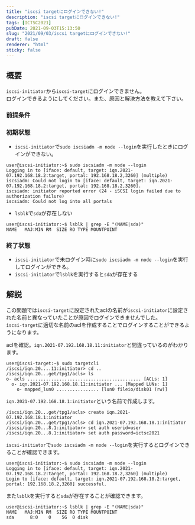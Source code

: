 ```yaml
---
title: "iscsi targetにログインできない!"
description: "iscsi targetにログインできない!"
tags: [ICTSC2021]
pubDate: 2021-09-03T15:13:50
slug: "2021/09/03/iscsi targetにログインできない!"
draft: false
renderer: "html"
sticky: false
---
```



<h2>概要</h2>



<p><code>iscsi-initiator</code>から<code>iscsi-target</code>にログインできません。  <br>
ログインできるようにしてください。また、原因と解決方法を教えて下さい。</p>



<h3>前提条件</h3>



<h3>初期状態</h3>



<ul><li><code>iscsi-initiator</code>で<code>sudo iscsiadm -m node --login</code>を実行したときにログインができない。</li></ul>


<div class="wp-block-syntaxhighlighter-code "><pre><code>user@iscsi-initiator:~$ sudo iscsiadm -m node --login
Logging in to &#91;iface: default, target: iqn.2021-07.192.168.18.2:target, portal: 192.168.18.2,3260] (multiple)
iscsiadm: Could not login to &#91;iface: default, target: iqn.2021-07.192.168.18.2:target, portal: 192.168.18.2,3260].
iscsiadm: initiator reported error (24 - iSCSI login failed due to authorization failure)
iscsiadm: Could not log into all portals</code></pre></div>


<ul><li><code>lsblk</code>で<code>sda</code>が存在しない</li></ul>


<div class="wp-block-syntaxhighlighter-code "><pre><code>user@iscsi-initiator:~$ lsblk | grep -E &quot;(NAME|sda)&quot;
NAME   MAJ:MIN RM  SIZE RO TYPE MOUNTPOINT</code></pre></div>


<h3>終了状態</h3>



<ul><li><code>iscsi-initiator</code>で未ログイン時に<code>sudo iscsiadm -m node --login</code>を実行してログインができる。</li><li><code>iscsi-initiator</code>で<code>lsblk</code>を実行すると<code>sda</code>が存在する</li></ul>



<h2>解説</h2>



<p>この問題では<code>iscsi-target</code>に設定されたaclの名前が<code>iscsi-initiator</code>に設定された名前と異なっていたことが原因でログインできませんでした。<br>
<code>iscsi-target</code>に適切な名前のaclを作成することでログインすることができるようになります。</p>



<p>aclを確認。<code>iqn.2021-07.192.168.18.11:initiator</code>と間違っているのがわかります。</p>


<div class="wp-block-syntaxhighlighter-code "><pre><code>user@iscsi-target:~$ sudo targetcli
/iscsi/iqn.20....11:initiator&gt; cd ..
/iscsi/iqn.20...get/tpg1/acls&gt; ls
o- acls ........................................... &#91;ACLs: 1]
  o- iqn.2021-07.192.168.18.11:initiator ... &#91;Mapped LUNs: 1]
    o- mapped_lun0 ................ &#91;lun0 fileio/disk01 (rw)]</code></pre></div>


<p><code>iqn.2021-07.192.168.18.1:initiator</code>という名前で作成します。</p>


<div class="wp-block-syntaxhighlighter-code "><pre><code>/iscsi/iqn.20...get/tpg1/acls&gt; create iqn.2021-07.192.168.18.1:initiator
/iscsi/iqn.20...get/tpg1/acls&gt; cd iqn.2021-07.192.168.18.1:initiator
/iscsi/iqn.20...8.1:initiator&gt; set auth userid=user
/iscsi/iqn.20...8.1:initiator&gt; set auth password=ictsc2021</code></pre></div>


<p><code>iscsi-initiator</code>で<code>sudo iscsiadm -m node --login</code>を実行するとログインできることが確認できます。</p>


<div class="wp-block-syntaxhighlighter-code "><pre><code>user@iscsi-initiator:~$ sudo iscsiadm -m node --login
Logging in to &#91;iface: default, target: iqn.2021-07.192.168.18.2:target, portal: 192.168.18.2,3260] (multiple)
Login to &#91;iface: default, target: iqn.2021-07.192.168.18.2:target, portal: 192.168.18.2,3260] successful.</code></pre></div>


<p>また<code>lsblk</code>を実行すると<code>sda</code>が存在することが確認できます。</p>


<div class="wp-block-syntaxhighlighter-code "><pre><code>user@iscsi-initiator:~$ lsblk | grep -E &quot;(NAME|sda)&quot;
NAME   MAJ:MIN RM  SIZE RO TYPE MOUNTPOINT
sda      8:0    0    5G  0 disk </code></pre></div>
